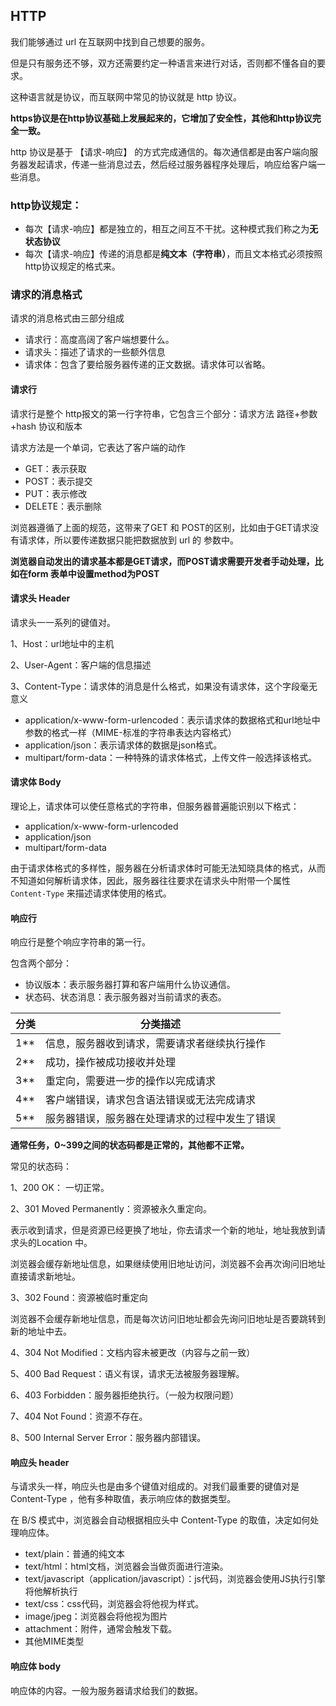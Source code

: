 ## HTTP

我们能够通过 url 在互联网中找到自己想要的服务。

但是只有服务还不够，双方还需要约定一种语言来进行对话，否则都不懂各自的要求。

这种语言就是协议，而互联网中常见的协议就是 http 协议。

**https协议是在http协议基础上发展起来的，它增加了安全性，其他和http协议完全一致。**

http 协议是基于 【请求-响应】 的方式完成通信的。每次通信都是由客户端向服务器发起请求，传递一些消息过去，然后经过服务器程序处理后，响应给客户端一些消息。

### http协议规定：

+ 每次【请求-响应】都是独立的，相互之间互不干扰。这种模式我们称之为**无状态协议**
+ 每次【请求-响应】传递的消息都是**纯文本（字符串）**，而且文本格式必须按照http协议规定的格式来。



### 请求的消息格式

请求的消息格式由三部分组成

+ 请求行：高度高阔了客户端想要什么。
+ 请求头：描述了请求的一些额外信息
+ 请求体：包含了要给服务器传递的正文数据。请求体可以省略。



#### 请求行

请求行是整个 http报文的第一行字符串，它包含三个部分：请求方法  路径+参数+hash  协议和版本

请求方法是一个单词，它表达了客户端的动作

+ GET：表示获取
+ POST：表示提交
+ PUT：表示修改
+ DELETE：表示删除

浏览器遵循了上面的规范，这带来了GET 和 POST的区别，比如由于GET请求没有请求体，所以要传递数据只能把数据放到 url 的 参数中。



**浏览器自动发出的请求基本都是GET请求，而POST请求需要开发者手动处理，比如在form 表单中设置method为POST**



#### 请求头 Header

请求头一一系列的键值对。

1、Host：url地址中的主机

2、User-Agent：客户端的信息描述

3、Content-Type：请求体的消息是什么格式，如果没有请求体，这个字段毫无意义

+ application/x-www-form-urlencoded：表示请求体的数据格式和url地址中参数的格式一样（MIME-标准的字符串表达内容格式）
+ application/json：表示请求体的数据是json格式。
+ multipart/form-data：一种特殊的请求体格式，上传文件一般选择该格式。



#### 请求体 Body

理论上，请求体可以使任意格式的字符串，但服务器普遍能识别以下格式：

+ application/x-www-form-urlencoded
+ application/json
+ multipart/form-data

由于请求体格式的多样性，服务器在分析请求体时可能无法知晓具体的格式，从而不知道如何解析请求体，因此，服务器往往要求在请求头中附带一个属性`Content-Type` 来描述请求体使用的格式。



#### 响应行

响应行是整个响应字符串的第一行。

包含两个部分：

+ 协议版本：表示服务器打算和客户端用什么协议通信。
+ 状态码、状态消息：表示服务器对当前请求的表态。

| 分类 | 分类描述                                       |
| ---- | ---------------------------------------------- |
| 1**  | 信息，服务器收到请求，需要请求者继续执行操作   |
| 2**  | 成功，操作被成功接收并处理                     |
| 3**  | 重定向，需要进一步的操作以完成请求             |
| 4**  | 客户端错误，请求包含语法错误或无法完成请求     |
| 5**  | 服务器错误，服务器在处理请求的过程中发生了错误 |

**通常任务，0~399之间的状态码都是正常的，其他都不正常。**



常见的状态码：

1、200 OK： 一切正常。

2、301 Moved Permanently：资源被永久重定向。

表示收到请求，但是资源已经更换了地址，你去请求一个新的地址，地址我放到请求头的Location 中。

浏览器会缓存新地址信息，如果继续使用旧地址访问，浏览器不会再次询问旧地址直接请求新地址。

3、302 Found：资源被临时重定向

浏览器不会缓存新地址信息，而是每次访问旧地址都会先询问旧地址是否要跳转到新的地址中去。

4、304 Not Modified：文档内容未被更改（内容与之前一致）

5、400 Bad Request：语义有误，请求无法被服务器理解。

6、403 Forbidden：服务器拒绝执行。（一般为权限问题）

7、404 Not Found：资源不存在。

8、500 Internal Server Error：服务器内部错误。



#### 响应头 header

与请求头一样，响应头也是由多个键值对组成的。对我们最重要的键值对是 Content-Type ，他有多种取值，表示响应体的数据类型。

在 B/S 模式中，浏览器会自动根据相应头中 Content-Type 的取值，决定如何处理响应体。

+ text/plain：普通的纯文本
+ text/html：html文档，浏览器会当做页面进行渲染。
+ text/javascript（application/javascript）：js代码，浏览器会使用JS执行引擎将他解析执行
+ text/css：css代码，浏览器会将他视为样式。
+ image/jpeg：浏览器会将他视为图片
+ attachment：附件，通常会触发下载。
+ 其他MIME类型



#### 响应体 body

响应体的内容。一般为服务器请求给我们的数据。